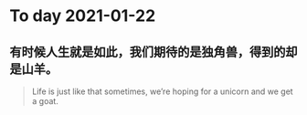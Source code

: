
# To day 2021-01-22


## 有时候人生就是如此，我们期待的是独角兽，得到的却是山羊。
> Life is just like that sometimes, we’re hoping for a unicorn and we get a goat.

    